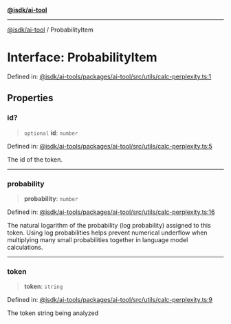 [**@isdk/ai-tool**](../README.md)

***

[@isdk/ai-tool](../globals.md) / ProbabilityItem

# Interface: ProbabilityItem

Defined in: [@isdk/ai-tools/packages/ai-tool/src/utils/calc-perplexity.ts:1](https://github.com/isdk/ai-tool.js/blob/fb1809b53cc75a30928176c26910792b6b8a96e1/src/utils/calc-perplexity.ts#L1)

## Properties

### id?

> `optional` **id**: `number`

Defined in: [@isdk/ai-tools/packages/ai-tool/src/utils/calc-perplexity.ts:5](https://github.com/isdk/ai-tool.js/blob/fb1809b53cc75a30928176c26910792b6b8a96e1/src/utils/calc-perplexity.ts#L5)

The id of the token.

***

### probability

> **probability**: `number`

Defined in: [@isdk/ai-tools/packages/ai-tool/src/utils/calc-perplexity.ts:16](https://github.com/isdk/ai-tool.js/blob/fb1809b53cc75a30928176c26910792b6b8a96e1/src/utils/calc-perplexity.ts#L16)

The natural logarithm of the probability (log probability) assigned to this token.
Using log probabilities helps prevent numerical underflow when multiplying
many small probabilities together in language model calculations.

***

### token

> **token**: `string`

Defined in: [@isdk/ai-tools/packages/ai-tool/src/utils/calc-perplexity.ts:9](https://github.com/isdk/ai-tool.js/blob/fb1809b53cc75a30928176c26910792b6b8a96e1/src/utils/calc-perplexity.ts#L9)

The token string being analyzed
